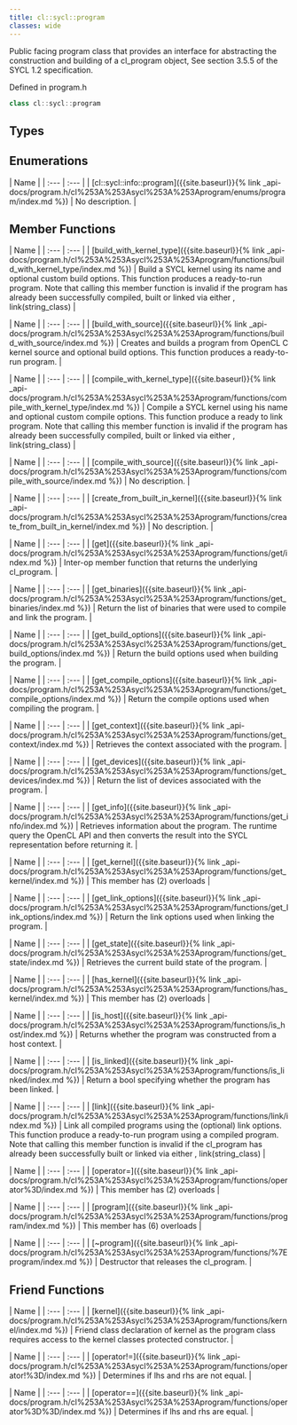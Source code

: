 ```yaml
---
title: cl::sycl::program
classes: wide
---
```



Public facing program class that provides an interface for abstracting the construction and building of a cl_program object, See section 3.5.5 of the SYCL 1.2 specification. 

Defined in program.h

```cpp
class cl::sycl::program
```

## Types

## Enumerations

  | Name |
| :--- | :--- |
| [cl::sycl::info::program]({{site.baseurl}}{% link _api-docs/program.h/cl%253A%253Asycl%253A%253Aprogram/enums/program/index.md %}) | No description. |

## Member Functions

  | Name |
| :--- | :--- |
| [build\_with\_kernel\_type]({{site.baseurl}}{% link _api-docs/program.h/cl%253A%253Asycl%253A%253Aprogram/functions/build_with_kernel_type/index.md %}) | Build a SYCL kernel using its name and optional custom build options. This function produces a ready-to-run program. Note that calling this member function is invalid if the program has already been successfully compiled, built or linked via either , link(string_class) |

  | Name |
| :--- | :--- |
| [build\_with\_source]({{site.baseurl}}{% link _api-docs/program.h/cl%253A%253Asycl%253A%253Aprogram/functions/build_with_source/index.md %}) | Creates and builds a program from OpenCL C kernel source and optional build options. This function produces a ready-to-run program.  |

  | Name |
| :--- | :--- |
| [compile\_with\_kernel\_type]({{site.baseurl}}{% link _api-docs/program.h/cl%253A%253Asycl%253A%253Aprogram/functions/compile_with_kernel_type/index.md %}) | Compile a SYCL kernel using his name and optional custom compile options. This function produce a ready to link program. Note that calling this member function is invalid if the program has already been successfully compiled, built or linked via either , link(string_class) |

  | Name |
| :--- | :--- |
| [compile\_with\_source]({{site.baseurl}}{% link _api-docs/program.h/cl%253A%253Asycl%253A%253Aprogram/functions/compile_with_source/index.md %}) | No description. |

  | Name |
| :--- | :--- |
| [create\_from\_built\_in\_kernel]({{site.baseurl}}{% link _api-docs/program.h/cl%253A%253Asycl%253A%253Aprogram/functions/create_from_built_in_kernel/index.md %}) | No description. |

  | Name |
| :--- | :--- |
| [get]({{site.baseurl}}{% link _api-docs/program.h/cl%253A%253Asycl%253A%253Aprogram/functions/get/index.md %}) | Inter-op member function that returns the underlying cl_program.  |

  | Name |
| :--- | :--- |
| [get\_binaries]({{site.baseurl}}{% link _api-docs/program.h/cl%253A%253Asycl%253A%253Aprogram/functions/get_binaries/index.md %}) | Return the list of binaries that were used to compile and link the program.  |

  | Name |
| :--- | :--- |
| [get\_build\_options]({{site.baseurl}}{% link _api-docs/program.h/cl%253A%253Asycl%253A%253Aprogram/functions/get_build_options/index.md %}) | Return the build options used when building the program.  |

  | Name |
| :--- | :--- |
| [get\_compile\_options]({{site.baseurl}}{% link _api-docs/program.h/cl%253A%253Asycl%253A%253Aprogram/functions/get_compile_options/index.md %}) | Return the compile options used when compiling the program.  |

  | Name |
| :--- | :--- |
| [get\_context]({{site.baseurl}}{% link _api-docs/program.h/cl%253A%253Asycl%253A%253Aprogram/functions/get_context/index.md %}) | Retrieves the context associated with the program.  |

  | Name |
| :--- | :--- |
| [get\_devices]({{site.baseurl}}{% link _api-docs/program.h/cl%253A%253Asycl%253A%253Aprogram/functions/get_devices/index.md %}) | Return the list of devices associated with the program.  |

  | Name |
| :--- | :--- |
| [get\_info]({{site.baseurl}}{% link _api-docs/program.h/cl%253A%253Asycl%253A%253Aprogram/functions/get_info/index.md %}) | Retrieves information about the program. The runtime query the OpenCL API and then converts the result into the SYCL representation before returning it.  |

  | Name |
| :--- | :--- |
| [get\_kernel]({{site.baseurl}}{% link _api-docs/program.h/cl%253A%253Asycl%253A%253Aprogram/functions/get_kernel/index.md %}) | This member has (2) overloads |

  | Name |
| :--- | :--- |
| [get\_link\_options]({{site.baseurl}}{% link _api-docs/program.h/cl%253A%253Asycl%253A%253Aprogram/functions/get_link_options/index.md %}) | Return the link options used when linking the program.  |

  | Name |
| :--- | :--- |
| [get\_state]({{site.baseurl}}{% link _api-docs/program.h/cl%253A%253Asycl%253A%253Aprogram/functions/get_state/index.md %}) | Retrieves the current build state of the program.  |

  | Name |
| :--- | :--- |
| [has\_kernel]({{site.baseurl}}{% link _api-docs/program.h/cl%253A%253Asycl%253A%253Aprogram/functions/has_kernel/index.md %}) | This member has (2) overloads |

  | Name |
| :--- | :--- |
| [is\_host]({{site.baseurl}}{% link _api-docs/program.h/cl%253A%253Asycl%253A%253Aprogram/functions/is_host/index.md %}) | Returns whether the program was constructed from a host context.  |

  | Name |
| :--- | :--- |
| [is\_linked]({{site.baseurl}}{% link _api-docs/program.h/cl%253A%253Asycl%253A%253Aprogram/functions/is_linked/index.md %}) | Return a bool specifying whether the program has been linked.  |

  | Name |
| :--- | :--- |
| [link]({{site.baseurl}}{% link _api-docs/program.h/cl%253A%253Asycl%253A%253Aprogram/functions/link/index.md %}) | Link all compiled programs using the (optional) link options. This function produce a ready-to-run program using a compiled program. Note that calling this member function is invalid if the cl_program has already been successfully built or linked via either , link(string_class) |

  | Name |
| :--- | :--- |
| [operator=]({{site.baseurl}}{% link _api-docs/program.h/cl%253A%253Asycl%253A%253Aprogram/functions/operator%3D/index.md %}) | This member has (2) overloads |

  | Name |
| :--- | :--- |
| [program]({{site.baseurl}}{% link _api-docs/program.h/cl%253A%253Asycl%253A%253Aprogram/functions/program/index.md %}) | This member has (6) overloads |

  | Name |
| :--- | :--- |
| [~program]({{site.baseurl}}{% link _api-docs/program.h/cl%253A%253Asycl%253A%253Aprogram/functions/%7Eprogram/index.md %}) | Destructor that releases the cl_program.  |


## Friend Functions

  | Name |
| :--- | :--- |
| [kernel]({{site.baseurl}}{% link _api-docs/program.h/cl%253A%253Asycl%253A%253Aprogram/functions/kernel/index.md %}) | Friend class declaration of kernel as the program class requires access to the kernel classes protected constructor.  |

  | Name |
| :--- | :--- |
| [operator!=]({{site.baseurl}}{% link _api-docs/program.h/cl%253A%253Asycl%253A%253Aprogram/functions/operator!%3D/index.md %}) | Determines if lhs and rhs are not equal.  |

  | Name |
| :--- | :--- |
| [operator==]({{site.baseurl}}{% link _api-docs/program.h/cl%253A%253Asycl%253A%253Aprogram/functions/operator%3D%3D/index.md %}) | Determines if lhs and rhs are equal.  |

